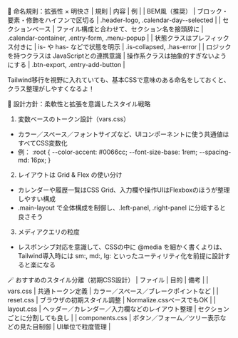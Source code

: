 🧭 命名規則：拡張性 × 明快さ
| 規則 | 内容 | 例 | 
| BEM風（推奨） | ブロック・要素・修飾をハイフンで区切る | .header-logo, .calendar-day--selected | 
| セクションベース | ファイル構成と合わせて、セクション名を接頭辞に | .calendar-container, .entry-form, .menu-popup | 
| 状態クラスはプレフィックス付きに | is- や has- などで状態を明示 | .is-collapsed, .has-error | 
| ロジックを持つクラスは JavaScriptとの連携意識 | 操作系クラスは抽象的すぎないようにする | .btn-export, .entry-add-button | 


Tailwind移行を視野に入れていても、基本CSSで意味のある命名をしておくと、クラス整理がしやすくなるよ！

🎨 設計方針：柔軟性と拡張を意識したスタイル戦略
1. 変数ベースのトークン設計（vars.css）
- カラー／スペース／フォントサイズなど、UIコンポーネントに使う共通値はすべてCSS変数化
- 例：
:root {
  --color-accent: #0066cc;
  --font-size-base: 1rem;
  --spacing-md: 16px;
}


2. レイアウトは Grid & Flex の使い分け
- カレンダーや履歴一覧はCSS Grid、入力欄や操作UIはFlexboxのほうが整理しやすい構成
- .main-layout で全体構成を制御し、.left-panel, .right-panel に分岐すると良さそう
3. メディアクエリの粒度
- レスポンシブ対応を意識して、CSSの中に @media を細かく書くよりは、 Tailwind導入時には sm:, md:, lg: といったユーティリティ化を前提に設計すると楽になる

🪄 おすすめのスタイル分離（初期CSS設計）
| ファイル | 目的 | 備考 | 
| vars.css | 共通トークン定義 | カラー／スペース／ブレークポイントなど | 
| reset.css | ブラウザの初期スタイル調整 | Normalize.cssベースでもOK | 
| layout.css | ヘッダー／カレンダー／入力欄などのレイアウト整理 | セクションごとに分割しても良し | 
| components.css | ボタン／フォーム／ツリー表示などの見た目制御 | UI単位で粒度管理 | 




